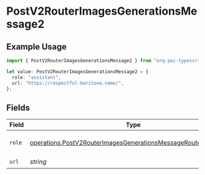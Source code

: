 # PostV2RouterImagesGenerationsMessage2

## Example Usage

```typescript
import { PostV2RouterImagesGenerationsMessage2 } from "orq-poc-typescript/models/operations";

let value: PostV2RouterImagesGenerationsMessage2 = {
  role: "assistant",
  url: "https://respectful-baritone.name/",
};
```

## Fields

| Field                                                                                                                                              | Type                                                                                                                                               | Required                                                                                                                                           | Description                                                                                                                                        |
| -------------------------------------------------------------------------------------------------------------------------------------------------- | -------------------------------------------------------------------------------------------------------------------------------------------------- | -------------------------------------------------------------------------------------------------------------------------------------------------- | -------------------------------------------------------------------------------------------------------------------------------------------------- |
| `role`                                                                                                                                             | [operations.PostV2RouterImagesGenerationsMessageRouterImagesRole](../../models/operations/postv2routerimagesgenerationsmessagerouterimagesrole.md) | :heavy_check_mark:                                                                                                                                 | The role of the prompt message                                                                                                                     |
| `url`                                                                                                                                              | *string*                                                                                                                                           | :heavy_check_mark:                                                                                                                                 | N/A                                                                                                                                                |